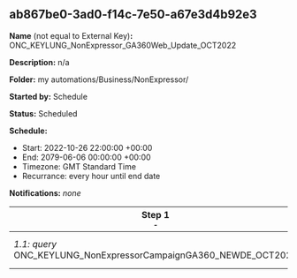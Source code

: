 ## ab867be0-3ad0-f14c-7e50-a67e3d4b92e3

**Name** (not equal to External Key)**:** ONC_KEYLUNG_NonExpressor_GA360Web_Update_OCT2022

**Description:** n/a

**Folder:** my automations/Business/NonExpressor/

**Started by:** Schedule

**Status:** Scheduled

**Schedule:**

* Start: 2022-10-26 22:00:00 +00:00
* End: 2079-06-06 00:00:00 +00:00
* Timezone: GMT Standard Time
* Recurrance: every hour until end date

**Notifications:** _none_


| Step 1<br>_<small>-</small>_ | Step 2<br>_<small>-</small>_ |
| --- | --- |
| _1.1: query_<br>ONC_KEYLUNG_NonExpressorCampaignGA360_NEWDE_OCT2022 | _2.1: journeyEntry_<br>ONC_KEYLUNG_Non-ExpressorCampaignsGA360_SEP2022 |
